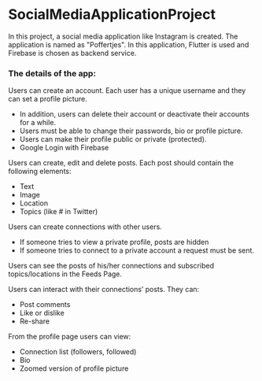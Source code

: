 # SocialMediaApplicationProject

In this project, a social media application like Instagram is created. The application is named as "Poffertjes". In this application, Flutter is used and Firebase is chosen as backend service.

### The details of the app:

Users can create an account. Each user has a unique username and they can
set a profile picture.

  - In addition, users can delete their account or deactivate their accounts
for a while.
  - Users must be able to change their passwords, bio or profile picture.
  - Users can make their profile public or private (protected).
  - Google Login with Firebase
  
Users can create, edit and delete posts. Each post should contain the
following elements:

  - Text
  - Image 
  - Location
  - Topics (like # in Twitter)
  
Users can create connections with other users.
  - If someone tries to view a private profile, posts are hidden
  - If someone tries to connect to a private account a request must be
sent.

Users can see the posts of his/her connections and subscribed
topics/locations in the Feeds Page.

Users can interact with their connections’ posts. They can:
  - Post comments
  - Like or dislike
  - Re-share

From the profile page users can view:
  - Connection list (followers, followed)
  - Bio
  - Zoomed version of profile picture

